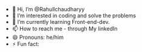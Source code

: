 - 👋 Hi, I’m @Rahullchaudharyy
- 👀 I’m interested in coding and solve the problems
- 🌱 I’m currently learning Front-end-dev.
- 📫 How to reach me - through My linkedIn 
- 😄 Pronouns: he/him
- ⚡ Fun fact:

<!---
Rahullchaudharyy/Rahullchaudharyy is a ✨ special ✨ repository because its `README.md` (this file) appears on your GitHub profile.
You can click the Preview link to take a look at your changes.
--->
